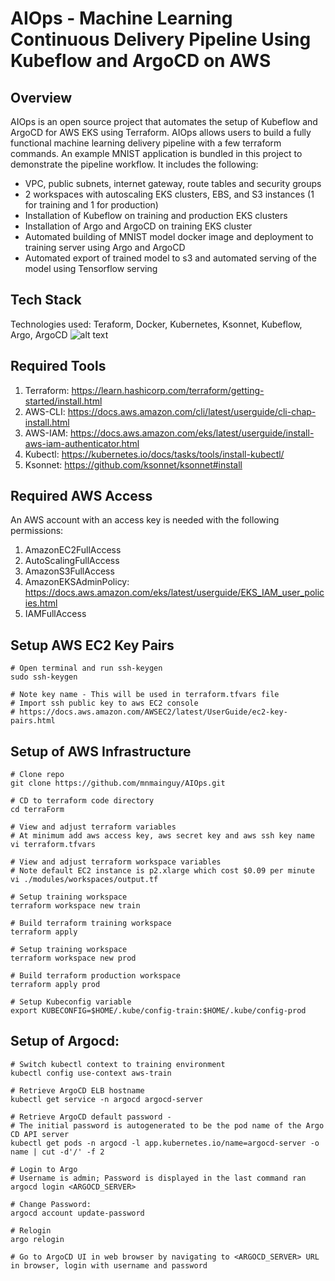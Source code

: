 # AIOps - Machine Learning Continuous Delivery Pipeline Using Kubeflow and ArgoCD on AWS

## Overview
AIOps is an open source project that automates the setup of Kubeflow and ArgoCD for AWS EKS using Terraform. AIOps allows users to build a fully functional machine learning delivery pipeline with a few terraform commands. An example MNIST application is bundled in this project to demonstrate the pipeline workflow. It includes the following:

* VPC, public subnets, internet gateway, route tables and security groups
* 2 workspaces with autoscaling EKS clusters, EBS, and S3 instances (1 for training and 1 for production)
* Installation of Kubeflow on training and production EKS clusters
* Installation of Argo and ArgoCD on training EKS cluster
* Automated building of MNIST model docker image and deployment to training server using Argo and ArgoCD
* Automated export of trained model to s3 and automated serving of the model using Tensorflow serving

## Tech Stack
Technologies used: Teraform, Docker, Kubernetes, Ksonnet, Kubeflow, Argo, ArgoCD 
![alt text](https://user-images.githubusercontent.com/28720518/55841131-da1db700-5ae2-11e9-95e9-4c7ddb575ada.png)

## Required Tools
1. Terraform: https://learn.hashicorp.com/terraform/getting-started/install.html
2. AWS-CLI: https://docs.aws.amazon.com/cli/latest/userguide/cli-chap-install.html
3. AWS-IAM: https://docs.aws.amazon.com/eks/latest/userguide/install-aws-iam-authenticator.html
4. Kubectl: https://kubernetes.io/docs/tasks/tools/install-kubectl/
5. Ksonnet: https://github.com/ksonnet/ksonnet#install

## Required AWS Access
An AWS account with an access key is needed with the following permissions:
1. AmazonEC2FullAccess
2. AutoScalingFullAccess
3. AmazonS3FullAccess
4. AmazonEKSAdminPolicy: https://docs.aws.amazon.com/eks/latest/userguide/EKS_IAM_user_policies.html
5. IAMFullAccess

## Setup AWS EC2 Key Pairs
```
# Open terminal and run ssh-keygen
sudo ssh-keygen

# Note key name - This will be used in terraform.tfvars file
# Import ssh public key to aws EC2 console
# https://docs.aws.amazon.com/AWSEC2/latest/UserGuide/ec2-key-pairs.html
```

## Setup of AWS Infrastructure

```
# Clone repo
git clone https://github.com/mnmainguy/AIOps.git

# CD to terraform code directory
cd terraForm

# View and adjust terraform variables
# At minimum add aws access key, aws secret key and aws ssh key name
vi terraform.tfvars

# View and adjust terraform workspace variables
# Note default EC2 instance is p2.xlarge which cost $0.09 per minute
vi ./modules/workspaces/output.tf

# Setup training workspace
terraform workspace new train

# Build terraform training workspace
terraform apply

# Setup training workspace
terraform workspace new prod

# Build terraform production workspace
terraform apply prod

# Setup Kubeconfig variable
export KUBECONFIG=$HOME/.kube/config-train:$HOME/.kube/config-prod
```

## Setup of Argocd:
```
# Switch kubectl context to training environment
kubectl config use-context aws-train

# Retrieve ArgoCD ELB hostname
kubectl get service -n argocd argocd-server 

# Retrieve ArgoCD default password - 
# The initial password is autogenerated to be the pod name of the Argo CD API server
kubectl get pods -n argocd -l app.kubernetes.io/name=argocd-server -o name | cut -d'/' -f 2

# Login to Argo
# Username is admin; Password is displayed in the last command ran
argocd login <ARGOCD_SERVER>

# Change Password:
argocd account update-password

# Relogin
argo relogin

# Go to ArgoCD UI in web browser by navigating to <ARGOCD_SERVER> URL in browser, login with username and password

```
